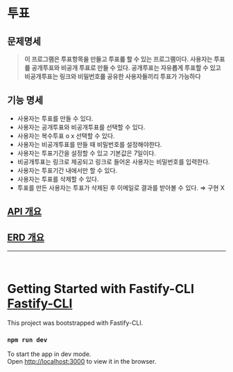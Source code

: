 # 투표
## 문제명세

> **이 프로그램은 투표항목을 만들고 투표를 할 수 있는 프로그램이다. 사용자는 투표를 공개투표와 비공개 투표로 만들 수 있다. 공개투표는 자유롭게 투표할 수 있고 비공개투표는 링크와 비밀번호를 공유한 사용자들끼리 투표가 가능하다**
> 

## 기능 명세

- 사용자는 투표를 만들 수 있다.
- 사용자는 공개투표와 비공개투표를 선택할 수 있다.
- 사용자는 복수투표 o x 선택할 수 있다.
- 사용자는 비공개투표를 만들 때 비밀번호를 설정해야한다.
- 사용자는 투표기간을 설정할 수 있고 기본값은 7일이다.
- 비공개투표는 링크로 제공되고 링크로 들어온 사용자는 비밀번호를 입력한다.
- 사용자는 투표기간 내에서만 할 수 있다.
- 사용자는 투표를 삭제할 수 있다.
- 투표를 만든 사용자는 투표가 삭제된 후 이메일로 결과를 받아볼 수 있다. ⇒ 구현 X

## [API 개요](#https://github.com/cs-devops-bootcamp/devops-01-P1-TeamF/blob/master/API.md)
## [ERD 개요](#https://github.com/cs-devops-bootcamp/devops-01-P1-TeamF/blob/master/ERD.png)
----
</br>

# Getting Started with Fastify-CLI [Fastify-CLI](https://www.npmjs.com/package/fastify-cli)
This project was bootstrapped with Fastify-CLI.

### `npm run dev`

To start the app in dev mode.\
Open [http://localhost:3000](http://localhost:3000) to view it in the browser.
